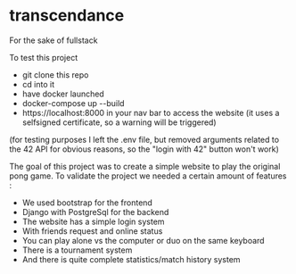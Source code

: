 # transcendance
For the sake of fullstack

To test this project 
 - git clone this repo
 - cd into it
 - have docker launched
 - docker-compose up --build
 - https://localhost:8000 in your nav bar to access the website (it uses a selfsigned certificate, so a warning will be triggered)


(for testing purposes I left the .env file, but removed arguments related to the 42 API for obvious reasons, so the "login with 42" button won't work)

The goal of this project was to create a simple website to play the original pong game. 
To validate the project we needed a certain amount of features : 
 - We used bootstrap for the frontend
 - Django with PostgreSql for the backend
 - The website has a simple login system
 - With friends request and online status
 - You can play alone vs the computer or duo on the same keyboard
 - There is a tournament system
 - And there is quite complete statistics/match history system

